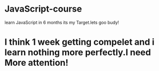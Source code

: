 # JavaScript-course
learn JavaScript in 6 months its my Target.lets goo budy!

# I think 1 week getting compelet and i learn nothing more perfectly.I need More attention!
